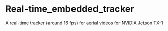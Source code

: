 # Real-time_embedded_tracker
A real-time tracker (around 16 fps) for aerial videos for NVIDIA Jetson TX-1
